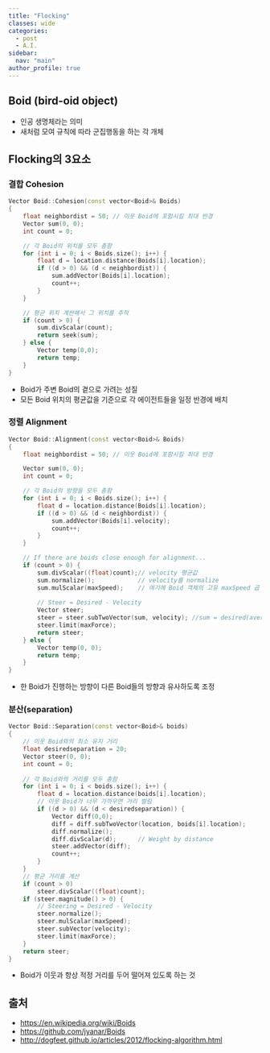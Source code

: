 ```yaml
---
title: "Flocking"
classes: wide
categories: 
  - post
  - A.I.
sidebar:
  nav: "main"
author_profile: true
---
```

   
## Boid (bird-oid object)
* 인공 생명체라는 의미
* 새처럼 모여 규칙에 따라 군집행동을 하는 각 개체

## Flocking의 3요소
### 결합 Cohesion

```c++
Vector Boid::Cohesion(const vector<Boid>& Boids)
{
    float neighbordist = 50; // 이웃 Boid에 포함시킬 최대 반경
    Vector sum(0, 0);
    int count = 0;

    // 각 Boid의 위치를 모두 총함
    for (int i = 0; i < Boids.size(); i++) {
        float d = location.distance(Boids[i].location);
        if ((d > 0) && (d < neighbordist)) {
            sum.addVector(Boids[i].location);
            count++;
        }
    }

    // 평균 위치 계싼해서 그 위치를 추적
    if (count > 0) {
        sum.divScalar(count);
        return seek(sum);
    } else {
        Vector temp(0,0);
        return temp;
    }
}
```

* Boid가 주변 Boid의 곁으로 가려는 성질
* 모든 Boid 위치의 평균값을 기준으로 각 에이전트들을 일정 반경에 배치

### 정렬 Alignment
  
```c++
Vector Boid::Alignment(const vector<Boid>& Boids)
{
    float neighbordist = 50; // 이웃 Boid에 포함시킬 최대 반경

    Vector sum(0, 0);
    int count = 0;

    // 각 Boid의 방향을 모두 총함
    for (int i = 0; i < Boids.size(); i++) {
        float d = location.distance(Boids[i].location);
        if ((d > 0) && (d < neighbordist)) { 
            sum.addVector(Boids[i].velocity);
            count++;
        }
    }

    // If there are boids close enough for alignment...
    if (count > 0) {
        sum.divScalar((float)count);// velocity 평균값
        sum.normalize();            // velocity를 normalize
        sum.mulScalar(maxSpeed);    // 여기에 Boid 객체의 고유 maxSpeed 곱
        
        // Steer = Desired - Velocity
        Vector steer;
        steer = steer.subTwoVector(sum, velocity); //sum = desired(average)
        steer.limit(maxForce);
        return steer;
    } else {
        Vector temp(0, 0);
        return temp;
    }
}
```

* 한 Boid가 진행하는 방향이 다른 Boid들의 방향과 유사하도록 조정


### 분산(separation)

```c++
Vector Boid::Separation(const vector<Boid>& boids)
{
    // 이웃 Boid와의 최소 유지 거리
    float desiredseparation = 20;
    Vector steer(0, 0);
    int count = 0;
    
    // 각 Boid와의 거리를 모두 총함
    for (int i = 0; i < boids.size(); i++) {
        float d = location.distance(boids[i].location);
        // 이웃 Boid가 너무 가까우면 거리 벌림
        if ((d > 0) && (d < desiredseparation)) {
            Vector diff(0,0);
            diff = diff.subTwoVector(location, boids[i].location);
            diff.normalize();
            diff.divScalar(d);      // Weight by distance
            steer.addVector(diff);
            count++;
        }
    }
    // 평균 거리를 계산
    if (count > 0)
        steer.divScalar((float)count);
    if (steer.magnitude() > 0) {
        // Steering = Desired - Velocity
        steer.normalize();
        steer.mulScalar(maxSpeed);
        steer.subVector(velocity);
        steer.limit(maxForce);
    }
    return steer;
}
```

- Boid가 이웃과 항상 적정 거리를 두어 떨어져 있도록 하는 것

## 출처
* <https://en.wikipedia.org/wiki/Boids>
* <https://github.com/jyanar/Boids>
* <http://dogfeet.github.io/articles/2012/flocking-algorithm.html>